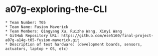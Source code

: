 # a07g-exploring-the-CLI

    * Team Number: T05
    * Team Name: Fusion Maverick
    * Team Members: Qingyang Xu, Ruizhe Wang, Xinyi Wang
    * GitHub Repository URL: https://github.com/ese5160/final-project-a07g-a14g-t05-fusion-maverick.git
    * Description of test hardware: (development boards, sensors, actuators, laptop + OS, etc)